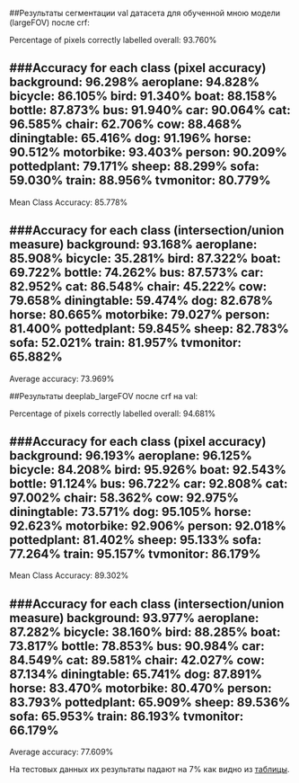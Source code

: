 ##Результаты сегментации val датасета для обученной мною модели (largeFOV) после crf:

Percentage of pixels correctly labelled overall: 93.760%

###Accuracy for each class (pixel accuracy)
      background: 96.298%
       aeroplane: 94.828%
         bicycle: 86.105%
            bird: 91.340%
            boat: 88.158%
          bottle: 87.873%
             bus: 91.940%
             car: 90.064%
             cat: 96.585%
           chair: 62.706%
             cow: 88.468%
     diningtable: 65.416%
             dog: 91.196%
           horse: 90.512%
       motorbike: 93.403%
          person: 90.209%
     pottedplant: 79.171%
           sheep: 88.299%
            sofa: 59.030%
           train: 88.956%
       tvmonitor: 80.779%
-------------------------
Mean Class Accuracy: 85.778%

###Accuracy for each class (intersection/union measure)
      background: 93.168%
       aeroplane: 85.908%
         bicycle: 35.281%
            bird: 87.322%
            boat: 69.722%
          bottle: 74.262%
             bus: 87.573%
             car: 82.952%
             cat: 86.548%
           chair: 45.222%
             cow: 79.658%
     diningtable: 59.474%
             dog: 82.678%
           horse: 80.665%
       motorbike: 79.027%
          person: 81.400%
     pottedplant: 59.845%
           sheep: 82.783%
            sofa: 52.021%
           train: 81.957%
       tvmonitor: 65.882%
-------------------------
Average accuracy: 73.969%


##Результаты deeplab_largeFOV после crf на val:

Percentage of pixels correctly labelled overall: 94.681%

###Accuracy for each class (pixel accuracy)
      background: 96.193%
       aeroplane: 96.125%
         bicycle: 84.208%
            bird: 95.926%
            boat: 92.543%
          bottle: 91.124%
             bus: 96.722%
             car: 92.808%
             cat: 97.002%
           chair: 58.362%
             cow: 92.975%
     diningtable: 73.571%
             dog: 95.105%
           horse: 92.623%
       motorbike: 92.906%
          person: 92.018%
     pottedplant: 81.402%
           sheep: 95.133%
            sofa: 77.264%
           train: 95.157%
       tvmonitor: 86.179%
-------------------------
Mean Class Accuracy: 89.302%

###Accuracy for each class (intersection/union measure)
      background: 93.977%
       aeroplane: 87.282%
         bicycle: 38.160%
            bird: 88.285%
            boat: 73.817%
          bottle: 78.853%
             bus: 90.984%
             car: 84.549%
             cat: 89.581%
           chair: 42.027%
             cow: 87.134%
     diningtable: 65.741%
             dog: 87.891%
           horse: 83.470%
       motorbike: 80.470%
          person: 83.793%
     pottedplant: 65.909%
           sheep: 89.536%
            sofa: 65.953%
           train: 86.193%
       tvmonitor: 66.179%
-------------------------
Average accuracy: 77.609%

На тестовых данных их результаты падают на 7% как видно из [таблицы](http://host.robots.ox.ac.uk:8080/leaderboard/displaylb.php?cls=mean&challengeid=11&compid=6&submid=4581).
